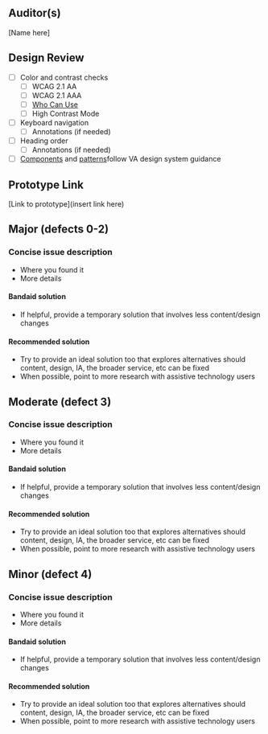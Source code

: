 ## Auditor(s)

[Name here]

## Design Review

- [ ] Color and contrast checks
  - [ ] WCAG 2.1 AA
  - [ ] WCAG 2.1 AAA
  - [ ] [Who Can Use](https://www.whocanuse.com/?b=ecece5&c=000000&f=20&s=)
  - [ ] High Contrast Mode
- [ ] Keyboard navigation
  - [ ] Annotations (if needed)
- [ ] Heading order
  - [ ] Annotations (if needed)
- [ ] [Components](https://design.va.gov/components/) and [patterns](https://design.va.gov/patterns/)follow VA design system guidance

## Prototype Link

[Link to prototype](insert link here)

## Major (defects 0-2)

### Concise issue description
- Where you found it
- More details

#### Bandaid solution
- If helpful, provide a temporary solution that involves less content/design changes

#### Recommended solution
- Try to provide an ideal solution too that explores alternatives should content, design, IA, the broader service, etc can be fixed
- When possible, point to more research with assistive technology users

## Moderate (defect 3)

### Concise issue description
- Where you found it
- More details

#### Bandaid solution
- If helpful, provide a temporary solution that involves less content/design changes

#### Recommended solution
- Try to provide an ideal solution too that explores alternatives should content, design, IA, the broader service, etc can be fixed
- When possible, point to more research with assistive technology users

## Minor (defect 4)

### Concise issue description
- Where you found it
- More details

#### Bandaid solution
- If helpful, provide a temporary solution that involves less content/design changes

#### Recommended solution
- Try to provide an ideal solution too that explores alternatives should content, design, IA, the broader service, etc can be fixed
- When possible, point to more research with assistive technology users
